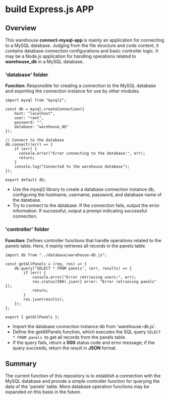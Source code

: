 # build Express.js APP #

## Overview ##
This warehouse **connect-mysql-app** is mainly an application for connecting to a MySQL database. Judging from the file structure and code content, it contains database connection configurations and basic controller logic. It may be a Node.js application for handling operations related to **warehouse_db** in a MySQL database.

### 'database' folder ###
**Function:** Responsible for creating a connection to the MySQL database and exporting the connection instance for use by other modules.

```
import mysql from "mysql2";

const db = mysql.createConnection({
    host: "localhost",
    user: "root",
    password: "",
    database: "warehouse_db"
});

// Connect to the database
db.connect((err) => {
    if (err) {
      console.error("Error connecting to the database:", err);
      return;
    }
    console.log("Connected to the warehouse database");
});

export default db;
```
- Use the mysql2 library to create a database connection instance db, configuring the hostname, username, password, and database name of the database.
- Try to connect to the database. If the connection fails, output the error information. If successful, output a prompt indicating successful connection.

### 'controller' folder ###
**Function:** Defines controller functions that handle operations related to the panels table. Here, it mainly retrieves all records in the panels table.

```
import db from "../database/warehouse-db.js";

const getAllPanels = (req, res) => {
    db.query("SELECT * FROM panels", (err, results) => {
        if (err) {
            console.error("Error retrieving users:", err);
            res.status(500).json({ error: "Error retrieving panels" });
            return;
        }
        res.json(results);
    });
};

export { getAllPanels };
```
- Import the database connection instance db from 'warehouse-db.js'.
- Define the getAllPanels function, which executes the SQL query ```SELECT * FROM panels ```to get all records from the panels table.
- If the query fails, return a **500** status code and error message; if the query succeeds, return the result in **JSON** format.

## Summary ##
The current function of this repository is to establish a connection with the MySQL database and provide a simple controller function for querying the data of the 'panels' table. More database operation functions may be expanded on this basis in the future.